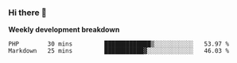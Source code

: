 ### Hi there 👋


**Weekly development breakdown**

<!--START_SECTION:waka-->
```text
PHP        30 mins         █████████████▒░░░░░░░░░░░   53.97 % 
Markdown   25 mins         ███████████▓░░░░░░░░░░░░░   46.03 % 
```
<!--END_SECTION:waka-->

